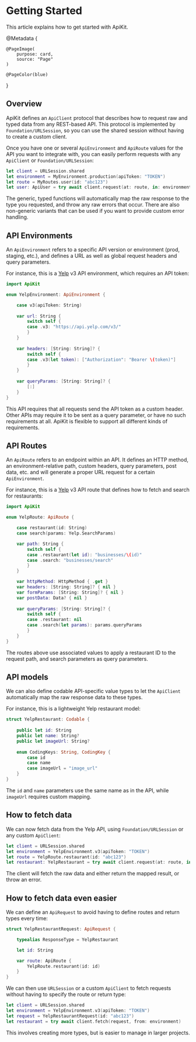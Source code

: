 # Getting Started

This article explains how to get started with ApiKit.

@Metadata {
    
    @PageImage(
        purpose: card,
        source: "Page"
    )

    @PageColor(blue)
}



## Overview

ApiKit defines an ``ApiClient`` protocol that describes how to request raw and typed data from any REST-based API. This protocol is implemented by ``Foundation/URLSession``, so you can use the shared session without having to create a custom client.

Once you have one or several ``ApiEnvironment`` and ``ApiRoute`` values for the API you want to integrate with, you can easily perform requests with any ``ApiClient`` or ``Foundation/URLSession``:

```swift
let client = URLSession.shared
let environment = MyEnvironment.production(apiToken: "TOKEN")
let route = MyRoutes.user(id: "abc123") 
let user: ApiUser = try await client.request(at: route, in: environment)
```

The generic, typed functions will automatically map the raw response to the type you requested, and throw any raw errors that occur. There are also non-generic variants that can be used if you want to provide custom error handling. 



## API Environments

An ``ApiEnvironment`` refers to a specific API version or environment (prod, staging, etc.), and defines a URL as well as global request headers and query parameters.

For instance, this is a [Yelp](https://yelp.com) v3 API environment, which requires an API token:

```swift
import ApiKit

enum YelpEnvironment: ApiEnvironment {

    case v3(apiToken: String)
    
    var url: String {
        switch self {
        case .v3: "https://api.yelp.com/v3/"
        }
    }
 
    var headers: [String: String]? {
        switch self {
        case .v3(let token): ["Authorization": "Bearer \(token)"]
        }
    }
    
    var queryParams: [String: String]? {
        [:]
    }
}
```

This API requires that all requests send the API token as a custom header. Other APIs may require it to be sent as a query parameter, or have no such requirements at all. ApiKit is flexible to support all different kinds of requirements.



## API Routes

An ``ApiRoute`` refers to an endpoint within an API. It defines an HTTP method, an environment-relative path, custom headers, query parameters, post data, etc. and will generate a proper URL request for a certain ``ApiEnvironment``.

For instance, this is a [Yelp](https://yelp.com) v3 API route that defines how to fetch and search for restaurants:

```swift
import ApiKit

enum YelpRoute: ApiRoute {

    case restaurant(id: String)
    case search(params: Yelp.SearchParams)

    var path: String {
        switch self {
        case .restaurant(let id): "businesses/\(id)"
        case .search: "businesses/search"
        }
    }

    var httpMethod: HttpMethod { .get }
    var headers: [String: String]? { nil }
    var formParams: [String: String]? { nil }
    var postData: Data? { nil }
    
    var queryParams: [String: String]? {
        switch self {
        case .restaurant: nil
        case .search(let params): params.queryParams
        }
    }
}
```

The routes above use associated values to apply a restaurant ID to the request path, and search parameters as query parameters.  



## API models

We can also define codable API-specific value types to let the ``ApiClient`` automatically map the raw response data to these types.

For instance, this is a lightweight Yelp restaurant model:

```swift
struct YelpRestaurant: Codable {
    
    public let id: String
    public let name: String?
    public let imageUrl: String?
    
    enum CodingKeys: String, CodingKey {
        case id
        case name
        case imageUrl = "image_url"
    }
}
```

The `id` and `name` parameters use the same name as in the API, while `imageUrl` requires custom mapping.



## How to fetch data

We can now fetch data from the Yelp API, using ``Foundation/URLSession`` or any custom ``ApiClient``:

```swift
let client = URLSession.shared
let environment = YelpEnvironment.v3(apiToken: "TOKEN") 
let route = YelpRoute.restaurant(id: "abc123") 
let restaurant: YelpRestaurant = try await client.request(at: route, in: environment)
```

The client will fetch the raw data and either return the mapped result, or throw an error.



## How to fetch data even easier

We can define an ``ApiRequest`` to avoid having to define routes and return types every time:

```swift
struct YelpRestaurantRequest: ApiRequest {

    typealias ResponseType = YelpRestaurant

    let id: String

    var route: ApiRoute { 
        YelpRoute.restaurant(id: id)
    }
}
```

We can then use `URLSession` or a custom ``ApiClient`` to fetch requests without having to specify the route or return type:

```swift
let client = URLSession.shared
let environment = YelpEnvironment.v3(apiToken: "TOKEN") 
let request = YelpRestaurantRequest(id: "abc123") 
let restaurant = try await client.fetch(request, from: environment)
```

This involves creating more types, but is easier to manage in larger projects. 
